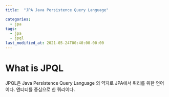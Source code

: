 ```yaml
---
title:  "JPA Java Persistence Query Language"

categories:
  - jpa
tags:
  - jpa
  - jpql
last_modified_at: 2021-05-24T00:40:00-00:00
---
```


# What is JPQL
JPQL은 Java Persistence Query Language 의 약자로 JPA에서 쿼리를 위한 언어이다.
엔티티를 중심으로 한 쿼리이다. 





